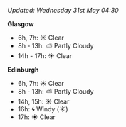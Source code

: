 *Updated: Wednesday 31st May 04:30*

**Glasgow**

* 6h, 7h: :sunny: Clear
* 8h - 13h: :partly_sunny: Partly Cloudy
* 14h - 17h: :sunny: Clear

**Edinburgh**

* 6h, 7h: :sunny: Clear
* 8h - 13h: :partly_sunny: Partly Cloudy
* 14h, 15h: :sunny: Clear
* 16h: :cyclone: Windy (:sunny:)
* 17h: :sunny: Clear
